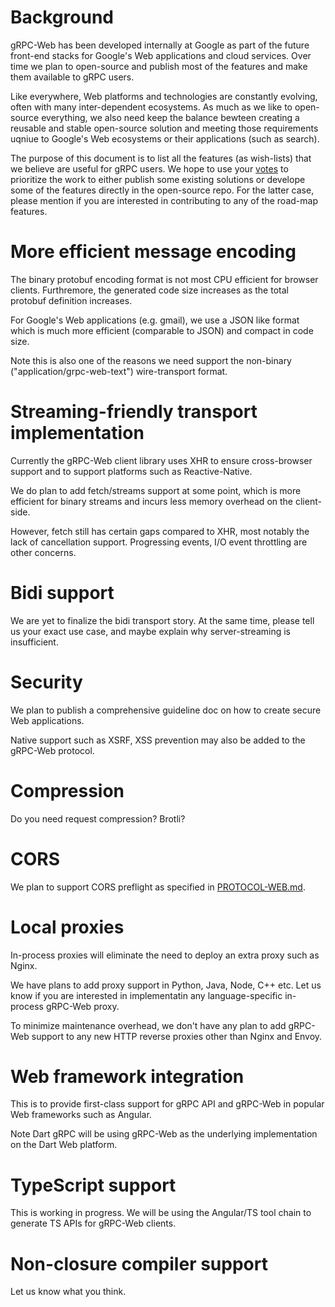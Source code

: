 # Background

gRPC-Web has been developed internally at Google 
as part of the future front-end stacks for Google's Web applications and cloud services.
Over time we plan to open-source and publish
most of the features and make them available to gRPC users.

Like everywhere, Web platforms and technologies are constantly evolving, often with many inter-dependent ecosystems.
As much as we like to open-source everything, we also need keep the balance bewteen creating a reusable and stable open-source solution
and meeting those requirements uqniue to Google's Web ecosystems or their applications (such as search). 

The purpose of this document is to list all the features (as wish-lists) that we believe are useful for gRPC users. 
We hope to use your [votes](https://docs.google.com/forms/d/1NjWpyRviohn5jaPntosBHXRXZYkh_Ffi4GxJZFibylM/edit) to prioritize the work to either publish some existing solutions or develope some of the features
directly in the open-source repo. For the latter case, please mention if you are interested in contributing to any of the road-map
features.

# More efficient message encoding

The binary protobuf encoding format is not most CPU efficient for browser clients. 
Furthremore, the generated code size increases as the total protobuf definition increases.

For Google's Web applications (e.g. gmail), we use a JSON like format 
which is much more efficient (comparable to JSON) and compact in code size. 

Note this is also one of the reasons we need support the non-binary ("application/grpc-web-text") wire-transport format. 

# Streaming-friendly transport implementation

Currently the gRPC-Web client library uses XHR to ensure cross-browser support and to support platforms such as Reactive-Native.

We do plan to add fetch/streams support at some point, which is more efficient for binary streams and incurs less memory overhead
on the client-side.

However, fetch still has certain gaps compared to XHR, most notably the lack of cancellation support. 
Progressing events, I/O event throttling are other concerns.  

# Bidi support

We are yet to finalize the bidi transport story. At the same time, please tell us your exact use case, 
and maybe explain why server-streaming is insufficient.

# Security

We plan to publish a comprehensive guideline doc on how to create secure Web applications.

Native support such as XSRF, XSS prevention may also be added to the gRPC-Web protocol.

# Compression

Do you need request compression? Brotli? 

# CORS 

We plan to support CORS preflight as specified in [PROTOCOL-WEB.md](https://github.com/grpc/grpc-web/blob/master/PROTOCOL-WEB.md).

# Local proxies

In-process proxies will eliminate the need to deploy an extra proxy such as Nginx. 

We have plans to add proxy support in Python, Java, Node, C++ etc. Let us know if you are interested in implementatin any language-specific
in-process gRPC-Web proxy.

To minimize maintenance overhead, we don't have any plan to add gRPC-Web support to any new HTTP reverse proxies other than Nginx and Envoy.

# Web framework integration

This is to provide first-class support for gRPC API and gRPC-Web in popular Web frameworks such as Angular. 

Note Dart gRPC will be using gRPC-Web as the underlying implementation on the Dart Web platform.

# TypeScript support

This is working in progress. We will be using the Angular/TS tool chain to generate TS APIs for gRPC-Web clients.

# Non-closure compiler support

Let us know what you think.
















